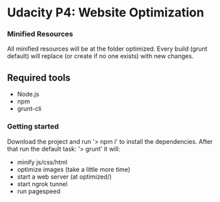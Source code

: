 # Udacity P4: Website Optimization

### Minified Resources

All minified resources will be at the folder optimized.
Every build (grunt default) will replace (or create if no one exists) with new changes.

## Required tools

* Node.js
* npm
* grunt-cli

### Getting started

Download the project and run '> npm i' to install the dependencies.
After that run the default task: '> grunt' it will:

* minify js/css/html
* optimize images (take a little more time)
* start a web server (at optimized/)
* start ngrok tunnel
* run pagespeed


